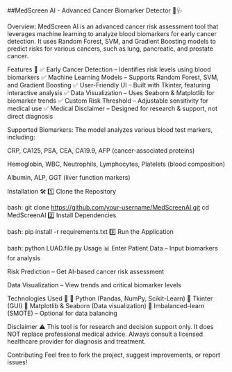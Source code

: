 ##MedScreen AI - Advanced Cancer Biomarker Detector 🧬🩺

Overview:
MedScreen AI is an advanced cancer risk assessment tool that leverages machine learning to analyze blood biomarkers for early cancer detection. It uses Random Forest, SVM, and Gradient Boosting models to predict risks for various cancers, such as lung, pancreatic, and prostate cancer.

Features 🚀
✅ Early Cancer Detection – Identifies risk levels using blood biomarkers
✅ Machine Learning Models – Supports Random Forest, SVM, and Gradient Boosting
✅ User-Friendly UI – Built with Tkinter, featuring interactive analysis
✅ Data Visualization – Uses Seaborn & Matplotlib for biomarker trends
✅ Custom Risk Threshold – Adjustable sensitivity for medical use
✅ Medical Disclaimer – Designed for research & support, not direct diagnosis

Supported Biomarkers:
The model analyzes various blood test markers, including:

CRP, CA125, PSA, CEA, CA19.9, AFP (cancer-associated proteins)

Hemoglobin, WBC, Neutrophils, Lymphocytes, Platelets (blood composition)

Albumin, ALP, GGT (liver function markers)

Installation 🛠️
1️⃣ Clone the Repository

bash:
git clone https://github.com/your-username/MedScreenAI.git
cd MedScreenAI
2️⃣ Install Dependencies

bash:
pip install -r requirements.txt
3️⃣ Run the Application

bash:
python LUAD.file.py
Usage 📊
Enter Patient Data – Input biomarkers for analysis

Risk Prediction – Get AI-based cancer risk assessment

Data Visualization – View trends and critical biomarker levels

Technologies Used 🔧
🔹 Python (Pandas, NumPy, Scikit-Learn)
🔹 Tkinter (GUI)
🔹 Matplotlib & Seaborn (Data visualization)
🔹 Imbalanced-learn (SMOTE) – Optional for data balancing

Disclaimer ⚠️
This tool is for research and decision support only. It does NOT replace professional medical advice. Always consult a licensed healthcare provider for diagnosis and treatment.

Contributing
Feel free to fork the project, suggest improvements, or report issues!

